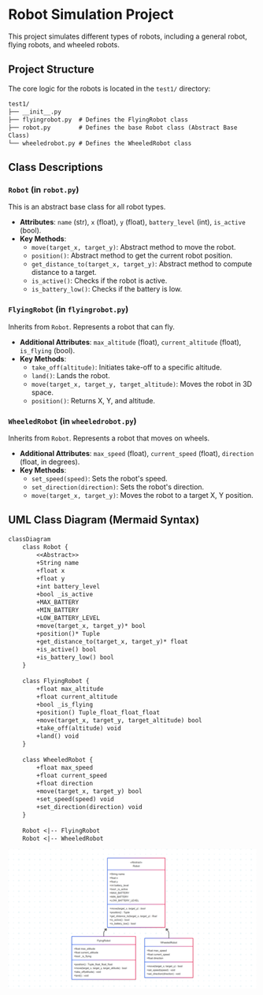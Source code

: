 # Robot Simulation Project

This project simulates different types of robots, including a general robot, flying robots, and wheeled robots.

## Project Structure

The core logic for the robots is located in the `test1/` directory:

```
test1/
├── __init__.py
├── flyingrobot.py  # Defines the FlyingRobot class
├── robot.py        # Defines the base Robot class (Abstract Base Class)
└── wheeledrobot.py # Defines the WheeledRobot class
```

## Class Descriptions

### `Robot` (in `robot.py`)

This is an abstract base class for all robot types.
-   **Attributes**: `name` (str), `x` (float), `y` (float), `battery_level` (int), `is_active` (bool).
-   **Key Methods**:
    -   `move(target_x, target_y)`: Abstract method to move the robot.
    -   `position()`: Abstract method to get the current robot position.
    -   `get_distance_to(target_x, target_y)`: Abstract method to compute distance to a target.
    -   `is_active()`: Checks if the robot is active.
    -   `is_battery_low()`: Checks if the battery is low.

### `FlyingRobot` (in `flyingrobot.py`)

Inherits from `Robot`. Represents a robot that can fly.
-   **Additional Attributes**: `max_altitude` (float), `current_altitude` (float), `is_flying` (bool).
-   **Key Methods**:
    -   `take_off(altitude)`: Initiates take-off to a specific altitude.
    -   `land()`: Lands the robot.
    -   `move(target_x, target_y, target_altitude)`: Moves the robot in 3D space.
    -   `position()`: Returns X, Y, and altitude.

### `WheeledRobot` (in `wheeledrobot.py`)

Inherits from `Robot`. Represents a robot that moves on wheels.
-   **Additional Attributes**: `max_speed` (float), `current_speed` (float), `direction` (float, in degrees).
-   **Key Methods**:
    -   `set_speed(speed)`: Sets the robot's speed.
    -   `set_direction(direction)`: Sets the robot's direction.
    -   `move(target_x, target_y)`: Moves the robot to a target X, Y position.

## UML Class Diagram (Mermaid Syntax)

```mermaid
classDiagram
    class Robot {
        <<Abstract>>
        +String name
        +float x
        +float y
        +int battery_level
        +bool _is_active
        +MAX_BATTERY
        +MIN_BATTERY
        +LOW_BATTERY_LEVEL
        +move(target_x, target_y)* bool
        +position()* Tuple
        +get_distance_to(target_x, target_y)* float
        +is_active() bool
        +is_battery_low() bool
    }

    class FlyingRobot {
        +float max_altitude
        +float current_altitude
        +bool _is_flying
        +position() Tuple_float_float_float
        +move(target_x, target_y, target_altitude) bool
        +take_off(altitude) void
        +land() void
    }

    class WheeledRobot {
        +float max_speed
        +float current_speed
        +float direction
        +move(target_x, target_y) bool
        +set_speed(speed) void
        +set_direction(direction) void
    }

    Robot <|-- FlyingRobot
    Robot <|-- WheeledRobot
```
![image](media/diagram.png)